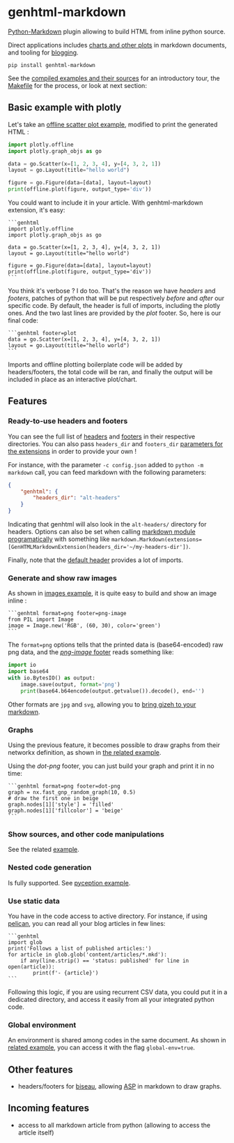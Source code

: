 # genhtml-markdown
[Python-Markdown](http://pythonhosted.org/Markdown/) plugin allowing to build HTML from inline python source.

Direct applications includes [charts and other plots](https://plot.ly/python/) in markdown documents, and tooling for [blogging](https://blog.getpelican.com/).

    pip install genhtml-markdown

See the [compiled examples and their sources](examples/) for an introductory tour, the [Makefile](Makefile) for the process, or look at next section:


## Basic example with plotly
Let's take an [offline scatter plot example](https://plot.ly/python/getting-started/#initialization-for-offline-plotting), modified to print the generated HTML :

```python
import plotly.offline
import plotly.graph_objs as go

data = go.Scatter(x=[1, 2, 3, 4], y=[4, 3, 2, 1])
layout = go.Layout(title="hello world")

figure = go.Figure(data=[data], layout=layout)
print(offline.plot(figure, output_type='div'))
```

You could want to include it in your article. With genhtml-markdown extension, it's easy:

    ```genhtml
    import plotly.offline
    import plotly.graph_objs as go

    data = go.Scatter(x=[1, 2, 3, 4], y=[4, 3, 2, 1])
    layout = go.Layout(title="hello world")

    figure = go.Figure(data=[data], layout=layout)
    print(offline.plot(figure, output_type='div'))
    ```

You think it's verbose ? I do too. That's the reason we have *headers* and *footers*, patches of python that will be put respectively *before* and *after* our specific code. By default, the header is full of imports, including the plotly ones. And the two last lines are provided by the *plot* footer. So, here is our final code:

    ```genhtml footer=plot
    data = go.Scatter(x=[1, 2, 3, 4], y=[4, 3, 2, 1])
    layout = go.Layout(title="hello world")
    ```

Imports and offline plotting boilerplate code will be added by headers/footers, the total code will be ran, and finally the output will be included in place as an interactive plot/chart.


## Features

### Ready-to-use headers and footers
You can see the full list of [headers](headers/) and [footers](footers/) in their respective directories. You can also pass `headers_dir` and `footers_dir` [parameters for the extensions](https://python-markdown.github.io/cli/#using-extensions) in order to provide your own !

For instance, with the parameter `-c config.json` added to `python -m markdown` call, you can feed markdown with the following parameters:

```json
{
	"genhtml": {
		"headers_dir": "alt-headers"
	}
}
```

Indicating that genhtml will also look in the `alt-headers/` directory for headers.
Options can also be set when calling [markdown module programatically](https://python-markdown.github.io/extensions/api/#configsettings) with something like `markdown.Markdown(extensions=[GenHTMLMarkdownExtension(headers_dir='~/my-headers-dir'])`.

Finally, note that the [default header](headers/default.py) provides a lot of imports.

### Generate and show raw images
As shown in [images example](examples/images.mkd),
it is quite easy to build and show an image inline :

    ```genhtml format=png footer=png-image
    from PIL import Image
    image = Image.new('RGB', (60, 30), color='green')
    ```

The `format=png` options tells that the printed data is (base64-encoded) raw png data,
and the [*png-image* footer](genhtml/footers/png-image.py) reads something like:

```python
import io
import base64
with io.BytesIO() as output:
    image.save(output, format='png')
    print(base64.b64encode(output.getvalue()).decode(), end='')
```

Other formats are `jpg` and `svg`, allowing you to [bring gizeh to your markdown](https://github.com/Zulko/gizeh).


### Graphs
Using the previous feature, it becomes possible to draw graphs from their networkx definition, as shown in [the related example](examples/networkx_and_dot.mkd).

Using the *dot-png* footer, you can just build your graph and print it in no time:

    ```genhtml format=png footer=dot-png
    graph = nx.fast_gnp_random_graph(10, 0.5)
    # draw the first one in beige
    graph.nodes[1]['style'] = 'filled'
    graph.nodes[1]['fillcolor'] = 'beige'
    ```

### Show sources, and other code manipulations
See the related [example](examples/arbitrary-python.mkd).

### Nested code generation
Is fully supported. See [pyception example](examples/pyception.mkd).


### Use static data
You have in the code access to active directory.
For instance, if using [pelican](https://blog.getpelican.com/), you can read all your blog articles in few lines:

    ```genhtml
    import glob
    print('Follows a list of published articles:')
    for article in glob.glob('content/articles/*.mkd'):
        if any(line.strip() == 'status: published' for line in open(article)):
            print(f'- {article}')
    ```

Following this logic, if you are using recurrent CSV data, you could put it in a dedicated directory,
and access it easily from all your integrated python code.

### Global environment
An environment is shared among codes in the same document.
As shown in [related example](examples/env-management.mkd), you can access it with the flag `global-env=true`.

## Other features
- headers/footers for [biseau](https://gitlab.inria.fr/lbourneu/biseau), allowing [ASP](https://lucas.bourneuf.net/blog/asp-tuto.html) in markdown to draw graphs.

## Incoming features
- access to all markdown article from python (allowing to access the article itself)
